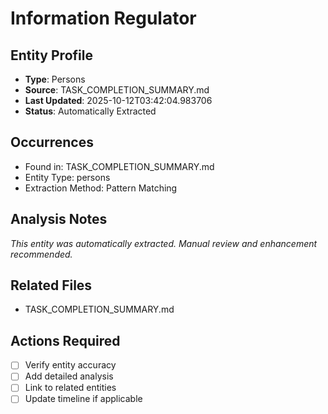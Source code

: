 # Information Regulator

## Entity Profile
- **Type**: Persons
- **Source**: TASK_COMPLETION_SUMMARY.md
- **Last Updated**: 2025-10-12T03:42:04.983706
- **Status**: Automatically Extracted

## Occurrences
- Found in: TASK_COMPLETION_SUMMARY.md
- Entity Type: persons
- Extraction Method: Pattern Matching

## Analysis Notes
*This entity was automatically extracted. Manual review and enhancement recommended.*

## Related Files
- TASK_COMPLETION_SUMMARY.md

## Actions Required
- [ ] Verify entity accuracy
- [ ] Add detailed analysis
- [ ] Link to related entities
- [ ] Update timeline if applicable
